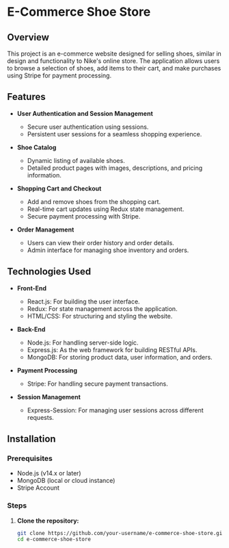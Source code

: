 # E-Commerce Shoe Store

## Overview

This project is an e-commerce website designed for selling shoes, similar in design and functionality to Nike's online store. The application allows users to browse a selection of shoes, add items to their cart, and make purchases using Stripe for payment processing.

## Features

- **User Authentication and Session Management**
  - Secure user authentication using sessions.
  - Persistent user sessions for a seamless shopping experience.

- **Shoe Catalog**
  - Dynamic listing of available shoes.
  - Detailed product pages with images, descriptions, and pricing information.

- **Shopping Cart and Checkout**
  - Add and remove shoes from the shopping cart.
  - Real-time cart updates using Redux state management.
  - Secure payment processing with Stripe.

- **Order Management**
  - Users can view their order history and order details.
  - Admin interface for managing shoe inventory and orders.

## Technologies Used

- **Front-End**
  - React.js: For building the user interface.
  - Redux: For state management across the application.
  - HTML/CSS: For structuring and styling the website.

- **Back-End**
  - Node.js: For handling server-side logic.
  - Express.js: As the web framework for building RESTful APIs.
  - MongoDB: For storing product data, user information, and orders.

- **Payment Processing**
  - Stripe: For handling secure payment transactions.

- **Session Management**
  - Express-Session: For managing user sessions across different requests.

## Installation

### Prerequisites

- Node.js (v14.x or later)
- MongoDB (local or cloud instance)
- Stripe Account

### Steps

1. **Clone the repository:**
   ```bash
   git clone https://github.com/your-username/e-commerce-shoe-store.git
   cd e-commerce-shoe-store
